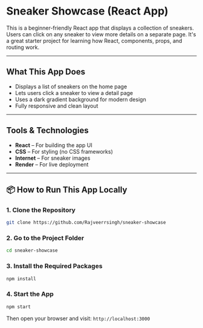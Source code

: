 #  Sneaker Showcase (React App)

This is a beginner-friendly React app that displays a collection of sneakers. Users can click on any sneaker to view more details on a separate page. It's a great starter project for learning how React, components, props, and routing work.

---

##  What This App Does

- Displays a list of sneakers on the home page
- Lets users click a sneaker to view a detail page
- Uses a dark gradient background for modern design
- Fully responsive and clean layout

---

##  Tools & Technologies

- **React** – For building the app UI
- **CSS** – For styling (no CSS frameworks)
- **Internet** – For sneaker images
- **Render** – For live deployment

---

## 📦 How to Run This App Locally

### 1. Clone the Repository
```bash
git clone https://github.com/Rajveerrsingh/sneaker-showcase
```

### 2. Go to the Project Folder
```bash
cd sneaker-showcase
```

### 3. Install the Required Packages
```bash
npm install
```

### 4. Start the App
```bash
npm start
```
Then open your browser and visit: `http://localhost:3000`
